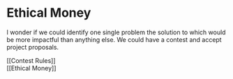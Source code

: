 # Ethical Money


I wonder if we could identify one single problem the solution to which would be more impactful than anything else. We could have a contest and accept project proposals.

[[Contest Rules]]  
[[Ethical Money]]  
